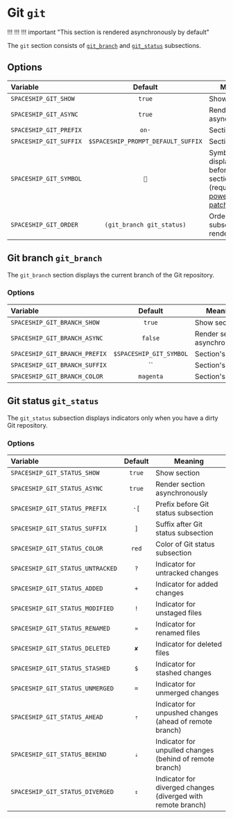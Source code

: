 # Git `git`

!!! !!! !!! important "This section is rendered asynchronously by default"

The `git` section consists of [`git_branch`](#git-branch-git_branch) and [`git_status`](#git-status-git_status) subsections.

## Options

| Variable               |              Default               | Meaning                                                                                                     |
|:---------------------- |:----------------------------------:| ----------------------------------------------------------------------------------------------------------- |
| `SPACESHIP_GIT_SHOW`   |               `true`               | Show section                                                                                                |
| `SPACESHIP_GIT_ASYNC`  |               `true`               | Render section asynchronously                                                                               |
| `SPACESHIP_GIT_PREFIX` |               `on·`                | Section's prefix                                                                                            |
| `SPACESHIP_GIT_SUFFIX` | `$SPACESHIP_PROMPT_DEFAULT_SUFFIX` | Section's suffix                                                                                            |
| `SPACESHIP_GIT_SYMBOL` |                ``                 | Symbol displayed before the section (requires [powerline patched font](https://github.com/powerline/fonts)) |
| `SPACESHIP_GIT_ORDER`  |     `(git_branch git_status)`      | Order of git subsection rendering                                                                           |

## Git branch `git_branch`

The `git_branch` section displays the current branch of the Git repository.

### Options

| Variable                      |         Default         | Meaning                       |
|:----------------------------- |:-----------------------:| ----------------------------- |
| `SPACESHIP_GIT_BRANCH_SHOW`   |         `true`          | Show section                  |
| `SPACESHIP_GIT_BRANCH_ASYNC`  |         `false`         | Render section asynchronously |
| `SPACESHIP_GIT_BRANCH_PREFIX` | `$SPACESHIP_GIT_SYMBOL` | Section's prefix              |
| `SPACESHIP_GIT_BRANCH_SUFFIX` |           ``            | Section's suffix              |
| `SPACESHIP_GIT_BRANCH_COLOR`  |        `magenta`        | Section's color               |

## Git status `git_status`

The `git_status` subsection displays indicators only when you have a dirty Git repository.

### Options

| Variable                         | Default | Meaning                                                      |
|:-------------------------------- |:-------:| ------------------------------------------------------------ |
| `SPACESHIP_GIT_STATUS_SHOW`      | `true`  | Show section                                                 |
| `SPACESHIP_GIT_STATUS_ASYNC`     | `true`  | Render section asynchronously                                |
| `SPACESHIP_GIT_STATUS_PREFIX`    |  `·[`   | Prefix before Git status subsection                          |
| `SPACESHIP_GIT_STATUS_SUFFIX`    |   `]`   | Suffix after Git status subsection                           |
| `SPACESHIP_GIT_STATUS_COLOR`     |  `red`  | Color of Git status subsection                               |
| `SPACESHIP_GIT_STATUS_UNTRACKED` |   `?`   | Indicator for untracked changes                              |
| `SPACESHIP_GIT_STATUS_ADDED`     |   `+`   | Indicator for added changes                                  |
| `SPACESHIP_GIT_STATUS_MODIFIED`  |   `!`   | Indicator for unstaged files                                 |
| `SPACESHIP_GIT_STATUS_RENAMED`   |   `»`   | Indicator for renamed files                                  |
| `SPACESHIP_GIT_STATUS_DELETED`   |   `✘`   | Indicator for deleted files                                  |
| `SPACESHIP_GIT_STATUS_STASHED`   |   `$`   | Indicator for stashed changes                                |
| `SPACESHIP_GIT_STATUS_UNMERGED`  |   `=`   | Indicator for unmerged changes                               |
| `SPACESHIP_GIT_STATUS_AHEAD`     |   `⇡`   | Indicator for unpushed changes (ahead of remote branch)      |
| `SPACESHIP_GIT_STATUS_BEHIND`    |   `⇣`   | Indicator for unpulled changes (behind of remote branch)     |
| `SPACESHIP_GIT_STATUS_DIVERGED`  |   `⇕`   | Indicator for diverged changes (diverged with remote branch) |
